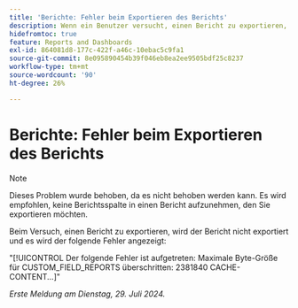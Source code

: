 ```yaml
---
title: 'Berichte: Fehler beim Exportieren des Berichts'
description: Wenn ein Benutzer versucht, einen Bericht zu exportieren, wird der Bericht nicht exportiert und dem Benutzer wird ein Fehler angezeigt.
hidefromtoc: true
feature: Reports and Dashboards
exl-id: 864081d8-177c-422f-a46c-10ebac5c9fa1
source-git-commit: 8e095890454b39f046eb8ea2ee9505bdf25c8237
workflow-type: tm+mt
source-wordcount: '90'
ht-degree: 26%

---
```


# Berichte: Fehler beim Exportieren des Berichts

>[!NOTE]
>
>Dieses Problem wurde behoben, da es nicht behoben werden kann. Es wird empfohlen, keine Berichtsspalte in einen Bericht aufzunehmen, den Sie exportieren möchten.

Beim Versuch, einen Bericht zu exportieren, wird der Bericht nicht exportiert und es wird der folgende Fehler angezeigt:

&quot;[!UICONTROL Der folgende Fehler ist aufgetreten: Maximale Byte-Größe für CUSTOM_FIELD_REPORTS überschritten: 2381840 CACHE-CONTENT...]&quot;

_Erste Meldung am Dienstag, 29. Juli 2024._
